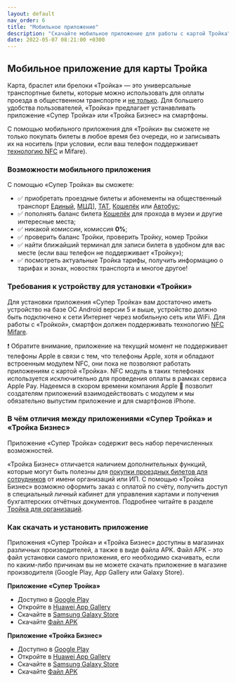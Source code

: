 ```yaml
---
layout: default
nav_order: 6
title: "Мобильное приложение"
description: "Скачайте мобильное приложение для работы с картой Тройка"
date: 2022-05-07 08:21:00 +0300
---
```


## Мобильное приложение для карты Тройка

Карта, браслет или брелоки «Тройка» — это универсальные транспортные билеты, которые можно использовать
для оплаты проезда в общественном транспорте и [не только](/troika/services/services/). Для большего
удобства пользователей, «Тройка» предлагает устанавливать приложение «Супер Тройка» или «Тройка Бизнес»
на смартфоны.

С помощью мобильного приложения для «Тройки» вы сможете не только покупать билеты в любое время без очереди,
но и записывать их на носитель (при условии, если ваш телефон поддерживает [технологию NFC](/troika/nfc/) и Mifare).

### Возможности мобильного приложения

С помощью «Супер Тройка» вы сможете:

- :white_check_mark: приобретать проездные билеты и абонементы на общественный транспорт [Единый](/troika/tickets/single/), [МЦД](/troika/tickets/single/)], [ТАТ](/troika/tickets/tat/), [Кошелёк](/troika/tickets/purse/) или [Автобус](/troika/tickets/tat/);
- :white_check_mark: пополнять баланс билета [Кошелёк](/troika/tickets/purse/) для прохода в музеи и другие интересные места;
- :white_check_mark: никакой комиссии, комиссия **0%**;
- :white_check_mark: проверить баланс Тройки, проверить Тройку, номер Тройки
- :white_check_mark: найти ближайший терминал для записи билета в удобном для вас месте (если ваш телефон не поддерживает «Тройку»);
- :white_check_mark: посмотреть актуальные Тройка тарифы, получить информацию о тарифах и зонах, новостях транспорта и многое другое!

### Требования к устройству для установки «Тройки»

Для установки приложения «Супер Тройка» вам достаточно иметь устройство на базе ОС Android версии 5 и выше,
устройство должно быть подключено к сети Интернет через мобильную сеть или WiFi. Для работы с «Тройкой»,
смартфон должен поддерживать технологию [NFC Mifare](/troika/nfc/).

:heavy_exclamation_mark: Обратите внимание, приложение на текущий момент не поддерживает телефоны Apple в связи
с тем, что телефоны Apple, хотя и обладают встроенным модулем NFC, они пока не позволяют работать приложениям с
картой «Тройка». NFC модуль в таких телефонах используется исключительно для проведения оплаты в рамках сервиса
Apple Pay. Надеемся в скором времени компания Apple :apple: позволит создателям приложений взаимодействовать с
модулем и мы обязательно выпустим приложение и для смартфонов iPhone.

### В чём отличия между приложениями «Супер Тройка» и «Тройка Бизнес»

Приложение «Супер Тройка» содержит весь набор перечисленных возможностей.

«Тройка Бизнес» отличается наличием дополнительных функций, которые могут быть полезны для [покупки проездных
билетов для сотрудников](/troika/business/business/) от имени организаций или ИП. С помощью «Тройка Бизнес» возможно оформить заказ с
оплатой по счёту, получить доступ в специальный личный кабинет для управления картами и получения бухгалтерских
отчётных документов. Подробнее читайте в разделе [Тройка для организаций](/troika/business/business/).

### Как скачать и установить приложение

Приложения «Супер Тройка» и «Тройка Бизнес» доступны в магазинах различных производителей, а также в виде файла APK.
Файл APK - это файл установки самого приложения, его необходимо скачивать, если по каким-либо причинам вы не можете
скачать приложение в магазине производителя (Google Play, App Gallery или Galaxy Store).

**Приложение «Супер Тройка»**

- Доступно в [Google Play](https://play.google.com/store/apps/details?id=ru.invoicebox.troika.individual)
- Откройте в [Huawei App Gallery](https://appgallery.huawei.com/app/C105775123)
- Скачайте в [Samsung Galaxy Store](https://galaxystore.samsung.com/detail/ru.invoicebox.troika.individual)
- Скачайте [Файл APK](https://typewriter.invbox.ru/uploads/troika_personal_1742e2ea45.apk?updated_at=2022-05-06T00:00:00.581Z)

**Приложение «Тройка Бизнес»**

- Доступно в [Google Play](https://play.google.com/store/apps/details?id=ru.invoicebox.troika)
- Откройте в [Huawei App Gallery](https://appgallery.huawei.com/app/C104732697)
- Скачайте в [Samsung Galaxy Store](https://galaxystore.samsung.com/detail/ru.invoicebox.troika)
- Скачайте [Файл APK](https://typewriter.invbox.ru/uploads/troika_company_a8c5b836dd.apk?updated_at=2022-05-06T10:05:21.996Z)
